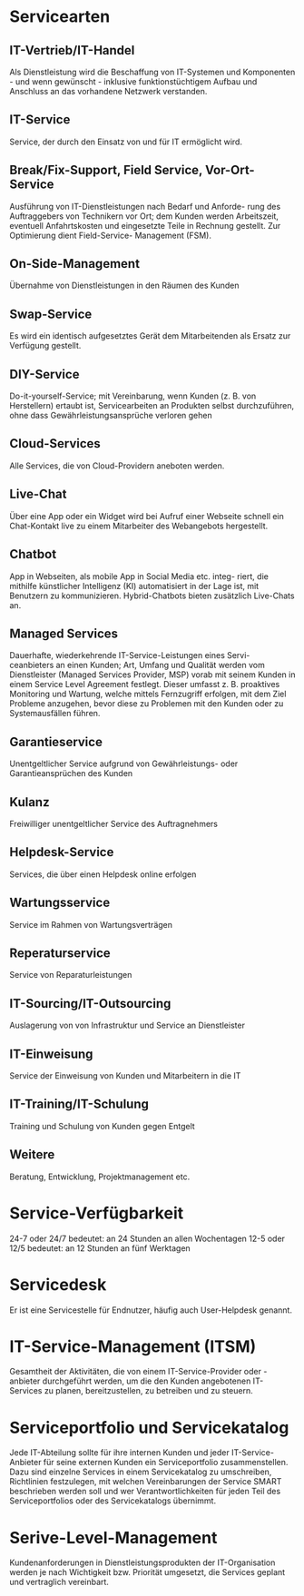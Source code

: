 # Servicearten

## IT-Vertrieb/IT-Handel
Als Dienstleistung wird die Beschaffung von IT-Systemen und Komponenten - und wenn gewünscht - inklusive funktionstüchtigem Aufbau und Anschluss an das vorhandene Netzwerk verstanden. 

## IT-Service
Service, der durch den Einsatz von und für IT ermöglicht wird. 

## Break/Fix-Support, Field Service, Vor-Ort-Service
Ausführung von IT-Dienstleistungen nach Bedarf und Anforde- rung des Auftraggebers von Technikern vor Ort; dem Kunden werden Arbeitszeit, eventuell Anfahrtskosten und eingesetzte Teile in Rechnung gestellt. Zur Optimierung dient Field-Service- Management (FSM).

## On-Side-Management
Übernahme von Dienstleistungen in den Räumen des Kunden

## Swap-Service
Es wird ein identisch aufgesetztes Gerät dem Mitarbeitenden als Ersatz zur Verfügung gestellt.

## DIY-Service
Do-it-yourself-Service; mit Vereinbarung, wenn Kunden (z. B. von Herstellern) ertaubt ist, Servicearbeiten an Produkten selbst durchzuführen, ohne dass Gewährleistungsansprüche verloren gehen

## Cloud-Services
Alle Services, die von Cloud-Providern aneboten werden.

## Live-Chat
Über eine App oder ein Widget wird bei Aufruf einer Webseite schnell ein Chat-Kontakt live zu einem Mitarbeiter des Webangebots hergestellt.

## Chatbot
App in Webseiten, als mobile App in Social Media etc. integ- riert, die mithilfe künstlicher Intelligenz (KI) automatisiert in der Lage ist, mit Benutzern zu kommunizieren. Hybrid-Chatbots bieten zusätzlich Live-Chats an.

## Managed Services
Dauerhafte, wiederkehrende IT-Service-Leistungen eines Servi- ceanbieters an einen Kunden; Art, Umfang und Qualität werden vom Dienstleister (Managed Services Provider, MSP) vorab mit seinem Kunden in einem Service Level Agreement festlegt. Dieser umfasst z. B. proaktives Monitoring und Wartung, welche mittels Fernzugriff erfolgen, mit dem Ziel Probleme anzugehen, bevor diese zu Problemen mit den Kunden oder zu Systemausfällen führen.

## Garantieservice
Unentgeltlicher Service aufgrund von Gewährleistungs- oder Garantieansprüchen des Kunden

## Kulanz
Freiwilliger unentgeltlicher Service des Auftragnehmers

## Helpdesk-Service
Services, die über einen Helpdesk online erfolgen

## Wartungsservice
Service im Rahmen von Wartungsverträgen

## Reperaturservice
Service von Reparaturleistungen

## IT-Sourcing/IT-Outsourcing
Auslagerung von von Infrastruktur und Service an Dienstleister

## IT-Einweisung
Service der Einweisung von Kunden und Mitarbeitern in die IT 

## IT-Training/IT-Schulung
Training und Schulung von Kunden gegen Entgelt

## Weitere
Beratung, Entwicklung, Projektmanagement etc.

# Service-Verfügbarkeit
24-7 oder 24/7 bedeutet: an 24 Stunden an allen Wochentagen
12-5 oder 12/5 bedeutet: an 12 Stunden an fünf Werktagen 

# Servicedesk
Er ist eine Servicestelle für Endnutzer, häufig auch User-Helpdesk genannt.

# IT-Service-Management (ITSM)
Gesamtheit der Aktivitäten, die von einem IT-Service-Provider oder -anbieter durchgeführt werden, um die den Kunden angebotenen IT-Services zu planen, bereitzustellen, zu betreiben und zu steuern.

# Serviceportfolio und Servicekatalog
Jede IT-Abteilung sollte für ihre internen Kunden und jeder IT-Service-Anbieter für seine externen Kunden ein Serviceportfolio zusammenstellen. Dazu sind einzelne Services in einem Servicekatalog zu umschreiben, Richtlinien festzulegen, mit welchen Vereinbarungen der Service SMART beschrieben werden soll und wer Verantwortlichkeiten für jeden Teil des Serviceportfolios oder des Servicekatalogs übernimmt.

# Serive-Level-Management
Kundenanforderungen in Dienstleistungsprodukten der IT-Organisation werden je nach Wichtigkeit bzw. Priorität umgesetzt, die Services geplant und vertraglich vereinbart.
